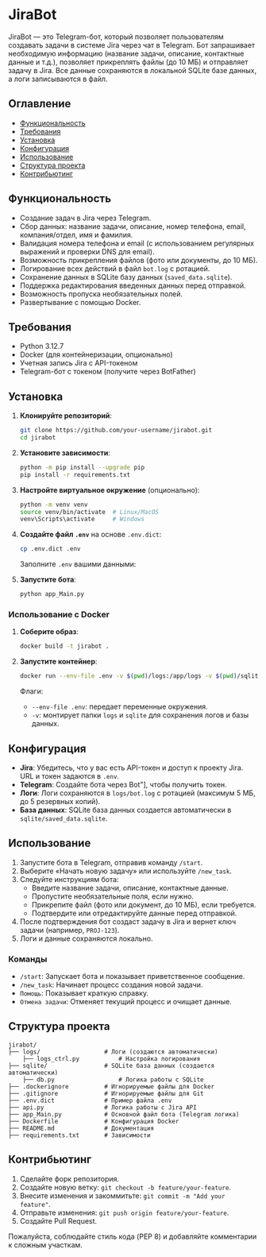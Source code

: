 # JiraBot

JiraBot — это Telegram-бот, который позволяет пользователям создавать задачи в системе Jira через чат в Telegram. Бот запрашивает необходимую информацию (название задачи, описание, контактные данные и т.д.), позволяет прикреплять файлы (до 10 МБ) и отправляет задачу в Jira. Все данные сохраняются в локальной SQLite базе данных, а логи записываются в файл.

## Оглавление
- [Функциональность](#функциональность)
- [Требования](#требования)
- [Установка](#установка)
- [Конфигурация](#конфигурация)
- [Использование](#использование)
- [Структура проекта](#структура-проекта)
- [Контрибьютинг](#контрибьютинг)

## Функциональность
- Создание задач в Jira через Telegram.
- Сбор данных: название задачи, описание, номер телефона, email, компания/отдел, имя и фамилия.
- Валидация номера телефона и email (с использованием регулярных выражений и проверки DNS для email).
- Возможность прикрепления файлов (фото или документы, до 10 МБ).
- Логирование всех действий в файл `bot.log` с ротацией.
- Сохранение данных в SQLite базу данных (`saved_data.sqlite`).
- Поддержка редактирования введенных данных перед отправкой.
- Возможность пропуска необязательных полей.
- Развертывание с помощью Docker.

## Требования
- Python 3.12.7
- Docker (для контейнеризации, опционально)
- Учетная запись Jira с API-токеном
- Telegram-бот с токеном (получите через BotFather)

## Установка

1. **Клонируйте репозиторий**:
   ```bash
   git clone https://github.com/your-username/jirabot.git
   cd jirabot
   ```

2. **Установите зависимости**:
   ```bash
   python -m pip install --upgrade pip
   pip install -r requirements.txt
   ```

3. **Настройте виртуальное окружение** (опционально):
   ```bash
   python -m venv venv
   source venv/bin/activate  # Linux/MacOS
   venv\Scripts\activate     # Windows
   ```

4. **Создайте файл `.env`** на основе `.env.dict`:
   ```bash
   cp .env.dict .env
   ```
   Заполните `.env` вашими данными:

5. **Запустите бота**:
   ```bash
   python app_Main.py
   ```

### Использование с Docker
1. **Соберите образ**:
   ```bash
   docker build -t jirabot .
   ```

2. **Запустите контейнер**:
   ```bash
   docker run --env-file .env -v $(pwd)/logs:/app/logs -v $(pwd)/sqlite:/app/sqlite jirabot
   ```

   Флаги:
   - `--env-file .env`: передает переменные окружения.
   - `-v`: монтирует папки `logs` и `sqlite` для сохранения логов и базы данных.

## Конфигурация
- **Jira**: Убедитесь, что у вас есть API-токен и доступ к проекту Jira. URL и токен задаются в `.env`.
- **Telegram**: Создайте бота через Bot\"], чтобы получить токен.
- **Логи**: Логи сохраняются в `logs/bot.log` с ротацией (максимум 5 МБ, до 5 резервных копий).
- **База данных**: SQLite база данных создается автоматически в `sqlite/saved_data.sqlite`.

## Использование
1. Запустите бота в Telegram, отправив команду `/start`.
2. Выберите «Начать новую задачу» или используйте `/new_task`.
3. Следуйте инструкциям бота:
   - Введите название задачи, описание, контактные данные.
   - Пропустите необязательные поля, если нужно.
   - Прикрепите файл (фото или документ, до 10 МБ), если требуется.
   - Подтвердите или отредактируйте данные перед отправкой.
4. После подтверждения бот создаст задачу в Jira и вернет ключ задачи (например, `PROJ-123`).
5. Логи и данные сохраняются локально.

### Команды
- `/start`: Запускает бота и показывает приветственное сообщение.
- `/new_task`: Начинает процесс создания новой задачи.
- `Помощь`: Показывает краткую справку.
- `Отмена задачи`: Отменяет текущий процесс и очищает данные.

## Структура проекта
```
jirabot/
├── logs/                  # Логи (создаются автоматически)
    ├── logs_ctrl.py           # Настройка логирования
├── sqlite/                # SQLite база данных (создается автоматически)
    ├── db.py                  # Логика работы с SQLite
├── .dockerignore          # Игнорируемые файлы для Docker
├── .gitignore             # Игнорируемые файлы для Git
├── .env.dict              # Пример файла .env
├── api.py                 # Логика работы с Jira API
├── app_Main.py            # Основной файл бота (Telegram логика)
├── Dockerfile             # Конфигурация Docker
├── README.md              # Документация
├── requirements.txt       # Зависимости
```

## Контрибьютинг
1. Сделайте форк репозитория.
2. Создайте новую ветку: `git checkout -b feature/your-feature`.
3. Внесите изменения и закоммитьте: `git commit -m "Add your feature"`.
4. Отправьте изменения: `git push origin feature/your-feature`.
5. Создайте Pull Request.

Пожалуйста, соблюдайте стиль кода (PEP 8) и добавляйте комментарии к сложным участкам.
